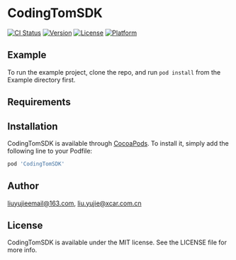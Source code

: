 # CodingTomSDK

[![CI Status](http://img.shields.io/travis/liuyujieemail@163.com/CodingTomSDK.svg?style=flat)](https://travis-ci.org/liuyujieemail@163.com/CodingTomSDK)
[![Version](https://img.shields.io/cocoapods/v/CodingTomSDK.svg?style=flat)](http://cocoapods.org/pods/CodingTomSDK)
[![License](https://img.shields.io/cocoapods/l/CodingTomSDK.svg?style=flat)](http://cocoapods.org/pods/CodingTomSDK)
[![Platform](https://img.shields.io/cocoapods/p/CodingTomSDK.svg?style=flat)](http://cocoapods.org/pods/CodingTomSDK)

## Example

To run the example project, clone the repo, and run `pod install` from the Example directory first.

## Requirements

## Installation

CodingTomSDK is available through [CocoaPods](http://cocoapods.org). To install
it, simply add the following line to your Podfile:

```ruby
pod 'CodingTomSDK'
```

## Author

liuyujieemail@163.com, liu.yujie@xcar.com.cn

## License

CodingTomSDK is available under the MIT license. See the LICENSE file for more info.

